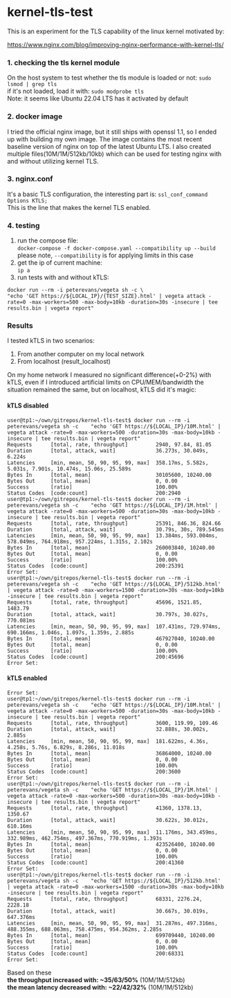 # kernel-tls-test

This is an experiment for the TLS capability of the linux kernel motivated by:

https://www.nginx.com/blog/improving-nginx-performance-with-kernel-tls/

### 1. checking the tls kernel module

On the host system to test whether the tls module is loaded or not:
`sudo lsmod | grep tls`  
if it's not loaded, load it with:
`sudo modprobe tls`  
Note: it seems like Ubuntu 22.04 LTS has it activated by default  

### 2. docker image  

I tried the official nginx image, but it still ships with openssl 1.1, so I ended up with building my own image.
The image contains the most recent baseline version of nginx on top of the latest Ubuntu LTS. I also created multiple
files(10M/1M/512kb/10kb) which can be used for testing nginx with and without utilizing kernel TLS.

### 3. nginx.conf  

It's a basic TLS configuration, the interesting part is:
`ssl_conf_command Options KTLS;`  
This is the line that makes the kernel TLS enabled.

### 4. testing
1. run the compose file:  
`docker-compose -f docker-compose.yaml --compatibility up --build`  
please note, `--compatibility` is for applying limits in this case
2. get the ip of current machine:  
   `ip a`
3. run tests with and without kTLS:  
```
docker run --rm -i peterevans/vegeta sh -c \
"echo 'GET https://${LOCAL_IP}/{TEST_SIZE}.html' | vegeta attack -rate=0 -max-workers=500 -max-body=10kb -duration=30s -insecure | tee results.bin | vegeta report"
```

### Results

I tested kTLS in two scenarios:
1. From another computer on my local network
2. From localhost (result_localhost)

On my home network I measured no significant difference(+0-2%) with kTLS, even if I introduced artificial limits on
CPU/MEM/bandwidth the situation remained the same, but on localhost, kTLS did it's magic:

#### kTLS disabled
```
user@tp1:~/own/gitrepos/kernel-tls-test$ docker run --rm -i peterevans/vegeta sh -c    "echo 'GET https://${LOCAL_IP}/10M.html' | vegeta attack -rate=0 -max-workers=500 -duration=30s -max-body=10kb -insecure | tee results.bin | vegeta report"
Requests      [total, rate, throughput]         2940, 97.84, 81.05
Duration      [total, attack, wait]             36.273s, 30.049s, 6.224s
Latencies     [min, mean, 50, 90, 95, 99, max]  358.17ms, 5.582s, 5.031s, 7.901s, 10.474s, 15.06s, 25.589s
Bytes In      [total, mean]                     30105600, 10240.00
Bytes Out     [total, mean]                     0, 0.00
Success       [ratio]                           100.00%
Status Codes  [code:count]                      200:2940
user@tp1:~/own/gitrepos/kernel-tls-test$ docker run --rm -i peterevans/vegeta sh -c    "echo 'GET https://${LOCAL_IP}/1M.html' | vegeta attack -rate=0 -max-workers=500 -duration=30s -max-body=10kb -insecure | tee results.bin | vegeta report"
Requests      [total, rate, throughput]         25391, 846.36, 824.66
Duration      [total, attack, wait]             30.79s, 30s, 789.545ms
Latencies     [min, mean, 50, 90, 95, 99, max]  13.384ms, 593.004ms, 578.049ms, 764.918ms, 957.224ms, 1.315s, 2.102s
Bytes In      [total, mean]                     260003840, 10240.00
Bytes Out     [total, mean]                     0, 0.00
Success       [ratio]                           100.00%
Status Codes  [code:count]                      200:25391
Error Set:
user@tp1:~/own/gitrepos/kernel-tls-test$ docker run --rm -i peterevans/vegeta sh -c    "echo 'GET https://${LOCAL_IP}/512kb.html' | vegeta attack -rate=0 -max-workers=1500 -duration=30s -max-body=10kb -insecure | tee results.bin | vegeta report"
Requests      [total, rate, throughput]         45696, 1521.85, 1483.79
Duration      [total, attack, wait]             30.797s, 30.027s, 770.081ms
Latencies     [min, mean, 50, 90, 95, 99, max]  107.431ms, 729.974ms, 690.166ms, 1.046s, 1.097s, 1.359s, 2.885s
Bytes In      [total, mean]                     467927040, 10240.00
Bytes Out     [total, mean]                     0, 0.00
Success       [ratio]                           100.00%
Status Codes  [code:count]                      200:45696  
Error Set:
```

#### kTLS enabled
```
Error Set:
user@tp1:~/own/gitrepos/kernel-tls-test$ docker run --rm -i peterevans/vegeta sh -c    "echo 'GET https://${LOCAL_IP}/10M.html' | vegeta attack -rate=0 -max-workers=500 -duration=30s -max-body=10kb -insecure | tee results.bin | vegeta report"
Requests      [total, rate, throughput]         3600, 119.99, 109.46
Duration      [total, attack, wait]             32.888s, 30.002s, 2.885s
Latencies     [min, mean, 50, 90, 95, 99, max]  181.622ms, 4.36s, 4.258s, 5.76s, 6.829s, 8.286s, 11.018s
Bytes In      [total, mean]                     36864000, 10240.00
Bytes Out     [total, mean]                     0, 0.00
Success       [ratio]                           100.00%
Status Codes  [code:count]                      200:3600
Error Set:
user@tp1:~/own/gitrepos/kernel-tls-test$ docker run --rm -i peterevans/vegeta sh -c    "echo 'GET https://${LOCAL_IP}/1M.html' | vegeta attack -rate=0 -max-workers=500 -duration=30s -max-body=10kb -insecure | tee results.bin | vegeta report"
Requests      [total, rate, throughput]         41360, 1378.13, 1350.67
Duration      [total, attack, wait]             30.622s, 30.012s, 610.16ms
Latencies     [min, mean, 50, 90, 95, 99, max]  11.176ms, 343.459ms, 332.989ms, 462.754ms, 497.367ms, 770.919ms, 1.393s
Bytes In      [total, mean]                     423526400, 10240.00
Bytes Out     [total, mean]                     0, 0.00
Success       [ratio]                           100.00%
Status Codes  [code:count]                      200:41360
Error Set:
user@tp1:~/own/gitrepos/kernel-tls-test$ docker run --rm -i peterevans/vegeta sh -c    "echo 'GET https://${LOCAL_IP}/512kb.html' | vegeta attack -rate=0 -max-workers=1500 -duration=30s -max-body=10kb -insecure | tee results.bin | vegeta report"
Requests      [total, rate, throughput]         68331, 2276.24, 2228.18
Duration      [total, attack, wait]             30.667s, 30.019s, 647.376ms
Latencies     [min, mean, 50, 90, 95, 99, max]  31.287ms, 497.316ms, 488.355ms, 688.063ms, 758.475ms, 954.362ms, 2.285s
Bytes In      [total, mean]                     699709440, 10240.00
Bytes Out     [total, mean]                     0, 0.00
Success       [ratio]                           100.00%
Status Codes  [code:count]                      200:68331  
Error Set:
```

Based on these  
**the throughput increased with: ~35/63/50%**  (10M/1M/512kb)  
**the mean latency decreased with: ~22/42/32%** (10M/1M/512kb)
